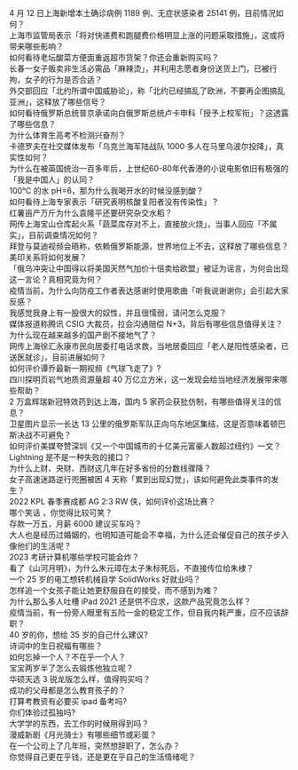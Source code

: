 4 月 12 日上海新增本土确诊病例 1189 例、无症状感染者 25141 例，目前情况如何？  
上海市监管局表示「将对快递费和跑腿费价格明显上涨的问题采取措施」，这或将带来哪些影响？  
如何看待老坛酸菜方便面重返超市货架？你还会重新购买吗？  
长春一女子贩卖非生活必需品「麻辣烫」，并利用志愿者身份送货上门，已被行拘，女子的行为是否合适？  
外交部回应「北约所谓中国威胁论」，称「北约已经搞乱了欧洲，不要再企图搞乱亚洲」，这释放了哪些信号？  
如何看待俄罗斯总统普京承诺向白俄罗斯总统卢卡申科「授予上校军衔」？这透露了哪些信息？  
为什么体育生高考不检测兴奋剂？  
卡德罗夫在社交媒体发布「乌克兰海军陆战队 1000 多人在马里乌波尔投降」，真实性如何？  
为什么在被英国统治一百多年后，上世纪60-80年代香港的小说电影依旧有极强的「我是中国人」的认同？  
100℃ 的水 pH=6，那为什么我喝开水的时候没感到酸？  
如何看待上海专家表示「研究表明核酸复阳者没有传染性」？  
红薯亩产万斤为什么袁隆平还要研究杂交水稻？  
网传上海宝山仓库起火系「蔬菜库存对不上，直接放火烧」，当事人回应「不属实」，目前调查情况如何？  
拜登与莫迪视频会晤称，依赖俄罗斯能源，世界地位上不去，这释放了哪些信息？美印关系将如何发展？  
「俄乌冲突让中国得以将美国天然气加价十倍卖给欧盟」被证为谣言，为何会出现这一言论？真相究竟为何？  
疫情当前，为什么向防疫工作者表达感谢时使用歌曲「听我说谢谢你」会引起大家反感？  
我感觉我身上有一股很大的奴性，并且很懦弱，请问怎么克服？  
媒体报道称腾讯 CSIG 大裁员，拉会沟通赔偿 N+3，背后有哪些信息值得关注？  
为什么现在越来越多的国产剧不接地气了？  
网传上海徐汇永康市民向居委打电话求救，当地居委回应「老人是阳性感染者，已送医就诊」，目前进展如何？  
如何评价谭乔最新一期视频《气球飞走了》?  
四川探明页岩气地质资源量超 40 万亿立方米，这一发现会给当地经济发展带来哪些帮助？  
2 万盒辉瑞新冠特效药到达上海，国内 5 家药企获批仿制，有哪些值得关注的信息？  
卫星图片显示一长达 13 公里的俄罗斯军队正向乌东地区集结，这是否意味着顿巴斯决战不可避免？  
如何评价美媒夸赞深圳《又一个中国城市的十亿美元富豪人数超过纽约》一文？  
Lightning 是不是一种失败的接口？  
为什么上财、央财、西财这几年在好多省份的分数线骤降？  
女子高速迷路逆行兜圈被困 4 天称「累到出现幻觉」，该如何避免此类事件的发生？  
2022 KPL 春季赛成都 AG 2:3 RW 侠，如何评价这场比赛？  
哪个笑话 ，你觉得比较可笑？  
存款一万五，月薪 6000 建议买车吗？  
大人也是经历过婚姻的，也明知道可能会不幸福，为什么还会催促自己的孩子步入像他们的生活呢？  
2023 考研计算机哪些学校可能会炸？  
看了《山河月明》，为什么朱元璋在太子朱标死后，不直接传位给朱棣？  
一个 25 岁的电工想转机械自学 SolidWorks 好就业吗？  
怎样追一个女孩子能让她更舒服自在的接受，而不感到为难？  
为什么那么多人吐槽 iPad 2021 还是供不应求，这款产品究竟怎么样？  
疫情当前，有一份旁人眼里有五险一金的稳定工作，但自我内耗严重，应不应该辞职？  
40 岁的你，想给 35 岁的自己什么建议?  
诗词中的生日祝福有哪些？  
如何忘掉一个人？不在乎一个人？  
宝宝两岁半了怎么去锻炼他独立呢？  
华硕天选 3 锐龙版怎么样，值得购买吗？  
成功的父母都是怎么教育孩子的？  
打算考教资有必要买 ipad 备考吗?  
你们体验过孤独吗?  
大学学的东西，去工作的时候用得到吗？  
漫威新剧《月光骑士》有哪些细节或彩蛋？  
在一个公司上了几年班，突然想辞职了，怎么办？  
你觉得自己更在乎钱，还是更在乎自己的生活情绪呢？  
